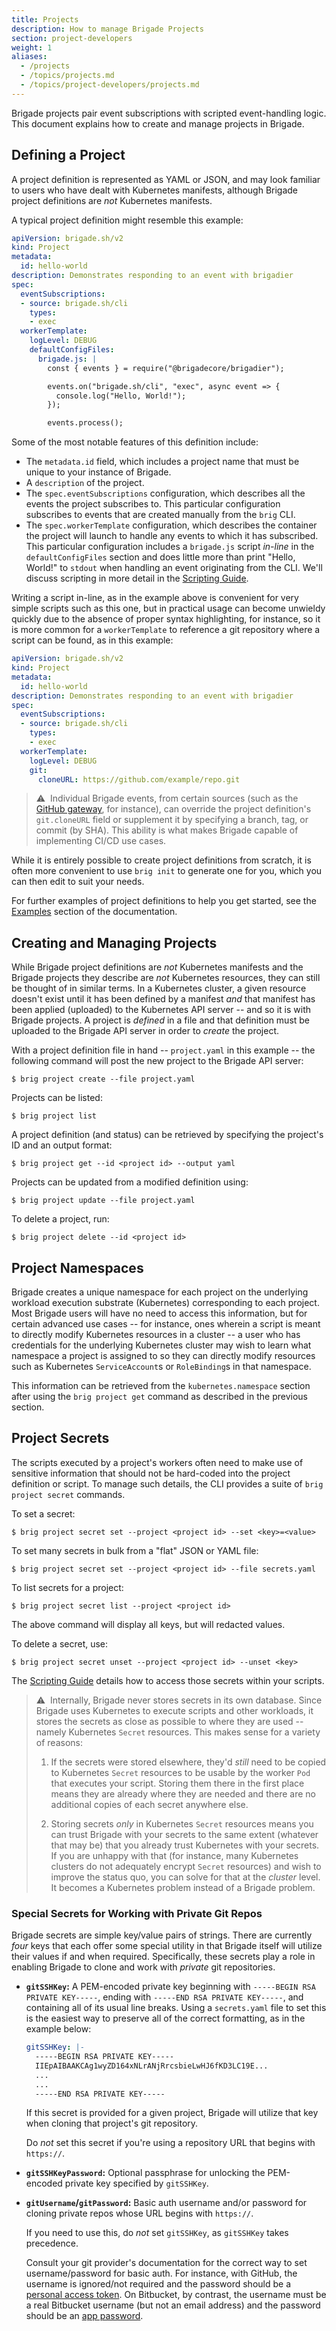 ```yaml
---
title: Projects
description: How to manage Brigade Projects
section: project-developers
weight: 1
aliases:
  - /projects
  - /topics/projects.md
  - /topics/project-developers/projects.md
---
```


Brigade projects pair event subscriptions with scripted event-handling logic.
This document explains how to create and manage projects in Brigade.

## Defining a Project

A project definition is represented as YAML or JSON, and may look familiar to
users who have dealt with Kubernetes manifests, although Brigade project
definitions are _not_ Kubernetes manifests.

A typical project definition might resemble this example:

```yaml
apiVersion: brigade.sh/v2
kind: Project
metadata:
  id: hello-world
description: Demonstrates responding to an event with brigadier
spec:
  eventSubscriptions:
  - source: brigade.sh/cli
    types:
    - exec
  workerTemplate:
    logLevel: DEBUG
    defaultConfigFiles:
      brigade.js: |
        const { events } = require("@brigadecore/brigadier");

        events.on("brigade.sh/cli", "exec", async event => {
          console.log("Hello, World!");
        });

        events.process();
```

Some of the most notable features of this definition include:

  * The `metadata.id` field, which includes a project name that must be unique
    to your instance of Brigade.
  * A `description` of the project.
  * The `spec.eventSubscriptions` configuration, which describes all the events
    the project subscribes to. This particular configuration subscribes to
    events that are created manually from the `brig` CLI.
  * The `spec.workerTemplate` configuration, which describes the container the
    project will launch to handle any events to which it has subscribed. This
    particular configuration includes a `brigade.js` script _in-line_ in the
    `defaultConfigFiles` section and does little more than print "Hello, World!"
    to `stdout` when handling an event originating from the CLI. We'll discuss
    scripting in more detail in the [Scripting Guide].

Writing a script in-line, as in the example above is convenient for very simple
scripts such as this one, but in practical usage can become unwieldy quickly due
to the absence of proper syntax highlighting, for instance, so it is more common
for a `workerTemplate` to reference a git repository where a script can be
found, as in this example:

```yaml
apiVersion: brigade.sh/v2
kind: Project
metadata:
  id: hello-world
description: Demonstrates responding to an event with brigadier
spec:
  eventSubscriptions:
  - source: brigade.sh/cli
    types:
    - exec
  workerTemplate:
    logLevel: DEBUG
    git:
      cloneURL: https://github.com/example/repo.git
```

> ⚠️&nbsp;&nbsp;Individual Brigade events, from certain sources (such as the
> [GitHub gateway](https://github.com/brigadecore/brigade-github-gateway), for
> instance), can override the project definition's `git.cloneURL` field or
> supplement it by specifying a branch, tag, or commit (by SHA). This ability is
> what makes Brigade capable of implementing CI/CD use cases.

While it is entirely possible to create project definitions from scratch, it
is often more convenient to use `brig init` to generate one for you, which you
can then edit to suit your needs.

For further examples of project definitions to help you get started, see the [Examples](/topics/examples) section of the documentation.

## Creating and Managing Projects

While Brigade project definitions are _not_ Kubernetes manifests and the Brigade
projects they describe are _not_ Kubernetes resources, they can still be thought
of in similar terms. In a Kubernetes cluster, a given resource doesn't exist
until it has been defined by a manifest _and_ that manifest has been applied
(uploaded) to the Kubernetes API server -- and so it is with Brigade projects. A
project is _defined_ in a file and that definition must be uploaded to the
Brigade API server in order to _create_ the project.

With a project definition file in hand -- `project.yaml` in this example -- the
following command will post the new project to the Brigade API server:

```shell
$ brig project create --file project.yaml
```

Projects can be listed:

```shell
$ brig project list
```

A project definition (and status) can be retrieved by specifying the project's
ID and an output format:

```shell
$ brig project get --id <project id> --output yaml
```

Projects can be updated from a modified definition using:

```shell
$ brig project update --file project.yaml
```

To delete a project, run:

```shell
$ brig project delete --id <project id>
```

## Project Namespaces

Brigade creates a unique namespace for each project on the underlying workload
execution substrate (Kubernetes) corresponding to each project. Most Brigade
users will have no need to access this information, but for certain advanced use
cases -- for instance, ones wherein a script is meant to directly modify
Kubernetes resources in a cluster -- a user who has credentials for the
underlying Kubernetes cluster may wish to learn what namespace a project is
assigned to so they can directly modify resources such as Kubernetes
`ServiceAccount`s or `RoleBinding`s in that namespace.

This information can be retrieved from the `kubernetes.namespace` section after
using the `brig project get` command as described in the previous section.

## Project Secrets

The scripts executed by a project's workers often need to make use of sensitive
information that should not be hard-coded into the project definition or script.
To manage such details, the CLI provides a suite of `brig project secret`
commands.

To set a secret:

```shell
$ brig project secret set --project <project id> --set <key>=<value>
```

To set many secrets in bulk from a "flat" JSON or YAML file:

```shell
$ brig project secret set --project <project id> --file secrets.yaml
```

To list secrets for a project:

```shell
$ brig project secret list --project <project id>
```

The above command will display all keys, but will redacted values.

To delete a secret, use:

```shell
$ brig project secret unset --project <project id> --unset <key>
```

The [Scripting Guide] details how to access those secrets within your scripts.

> ⚠️&nbsp;&nbsp;Internally, Brigade never stores secrets in its own database.
> Since Brigade uses Kubernetes to execute scripts and other workloads, it
> stores the secrets as close as possible to where they are used --  namely
> Kubernetes `Secret` resources. This makes sense for a variety of reasons:
>
> 1. If the secrets were stored elsewhere, they'd _still_ need to be copied to
>    Kubernetes `Secret` resources to be usable by the worker `Pod` that
>    executes your script. Storing them there in the first place means they are
>    already where they are needed and there are no additional copies of each
>    secret anywhere else.
>
> 1. Storing secrets _only_ in Kubernetes `Secret` resources means you can trust
>    Brigade with your secrets to the same extent (whatever that may be) that
>    you already trust Kubernetes with your secrets. If you are unhappy with
>    that (for instance, many Kubernetes clusters do not adequately encrypt
>    `Secret` resources) and wish to improve the status quo, you can solve for
>    that at the _cluster_ level. It becomes a Kubernetes problem instead of a
>    Brigade problem.

### Special Secrets for Working with Private Git Repos

Brigade secrets are simple key/value pairs of strings. There are currently
_four_ keys that each offer some special utility in that Brigade itself will
utilize their values if and when required. Specifically, these secrets play a
role in enabling Brigade to clone and work with _private_ git repositories.

* __`gitSSHKey`:__ A PEM-encoded private key beginning with
  `-----BEGIN RSA PRIVATE KEY-----`, ending with
  `-----END RSA PRIVATE KEY-----`, and containing all of its usual line breaks.
  Using a `secrets.yaml` file to set this is the easiest way to preserve all of
  the correct formatting, as in the example below:

  ```yaml
  gitSSHKey: |-
    -----BEGIN RSA PRIVATE KEY-----
    IIEpAIBAAKCAg1wyZD164xNLrANjRrcsbieLwHJ6fKD3LC19E...
    ...
    ...
    -----END RSA PRIVATE KEY-----  
  ```

  If this secret is provided for a given project, Brigade will utilize that key
  when cloning that project's git repository.

  Do _not_ set this secret if you're using a repository URL that begins with
  `https://`.

* __`gitSSHKeyPassword`:__ Optional passphrase for unlocking the PEM-encoded
  private key specified by `gitSSHKey`.

* __`gitUsername`/`gitPassword`:__ Basic auth username and/or password for
  cloning private repos whose URL begins with `https://`.

  If you need to use this, do _not_ set `gitSSHKey`, as `gitSSHKey` takes
  precedence.

  Consult your git provider's documentation for the correct way to set
  username/password for basic auth. For instance, with GitHub, the username is
  ignored/not required and the password should be a
  [personal access token](https://docs.github.com/en/authentication/keeping-your-account-and-data-secure/creating-a-personal-access-token).
  On Bitbucket, by contrast, the username must be a real Bitbucket username (but
  not an email address) and the password should be an
  [app password](https://support.atlassian.com/bitbucket-cloud/docs/app-passwords/).

[Scripting Guide]: /topics/scripting
